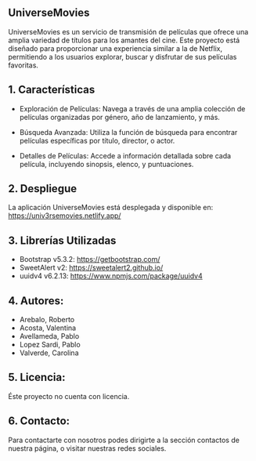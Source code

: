## **UniverseMovies**

UniverseMovies es un servicio de transmisión de películas que ofrece una amplia variedad de títulos para los amantes del cine. Este proyecto está diseñado para proporcionar una experiencia similar a la de Netflix, permitiendo a los usuarios explorar, buscar y disfrutar de sus películas favoritas.

## 1. Características

* Exploración de Películas: Navega a través de una amplia colección de películas organizadas por género, año de lanzamiento, y más.

* Búsqueda Avanzada: Utiliza la función de búsqueda para encontrar películas específicas por título, director, o actor.

* Detalles de Películas: Accede a información detallada sobre cada película, incluyendo sinopsis, elenco, y puntuaciones.

## 2. Despliegue

La aplicación UniverseMovies está desplegada y disponible en: 
https://univ3rsemovies.netlify.app/

## 3. Librerías Utilizadas

* Bootstrap v5.3.2: https://getbootstrap.com/
* SweetAlert v2: https://sweetalert2.github.io/
* uuidv4 v6.2.13: https://www.npmjs.com/package/uuidv4

## 4. Autores:

* Arebalo, Roberto
* Acosta, Valentina
* Avellameda, Pablo
* Lopez Sardi, Pablo
* Valverde, Carolina

## 5. Licencia:

Éste proyecto no cuenta con licencia.

## 6. Contacto: 

Para contactarte con nosotros podes dirigirte a la sección contactos de nuestra página, o visitar nuestras redes sociales.